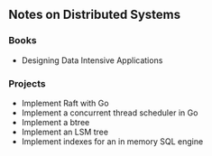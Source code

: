 
## Notes on Distributed Systems

### Books
- Designing Data Intensive Applications

### Projects
- Implement Raft with Go
- Implement a concurrent thread scheduler in Go
- Implement a btree
- Implement an LSM tree
- Implement indexes for an in memory SQL engine


